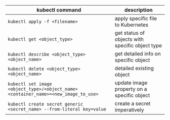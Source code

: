 | kubectl command                                | description                                       |
|-----------------------------------------|------------------------------------------------|
| `kubectl apply -f <filename>` | apply specific file to Kubernetes |
| `kubectl get <object_type>` | get status of objects with specific object type |
| `kubectl describe <object_type> <object_name>` | get detailed info on specific object |
| `kubectl delete <object_type> <object_name>` | detailed existing object |
| `kubectl set image <object_type>/<object_name> <container_name>=<new_image_to_use>` | update image property on a specific object |
| `kubectl create secret generic <secret_name> --from-literal key=value` | create a secret imperatively |